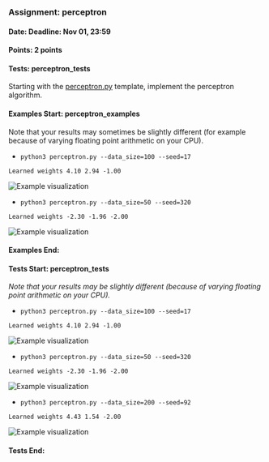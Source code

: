 ### Assignment: perceptron
#### Date: Deadline: Nov 01, 23:59
#### Points: 2 points
#### Tests: perceptron_tests

Starting with the [perceptron.py](https://github.com/ufal/npfl129/tree/master/labs/03/perceptron.py)
template, implement the perceptron algorithm.

#### Examples Start: perceptron_examples
Note that your results may sometimes be slightly different (for example because of varying floating point arithmetic on your CPU).
- `python3 perceptron.py --data_size=100 --seed=17`
```
Learned weights 4.10 2.94 -1.00
```
![Example visualization](//ufal.mff.cuni.cz/~straka/courses/npfl129/2021/tasks/figures/perceptron_1.svgz)
- `python3 perceptron.py --data_size=50 --seed=320`
```
Learned weights -2.30 -1.96 -2.00
```
![Example visualization](//ufal.mff.cuni.cz/~straka/courses/npfl129/2021/tasks/figures/perceptron_2.svgz)
#### Examples End:
#### Tests Start: perceptron_tests
_Note that your results may be slightly different (because of varying floating point arithmetic on your CPU)._
- `python3 perceptron.py --data_size=100 --seed=17`
```
Learned weights 4.10 2.94 -1.00
```
![Example visualization](//ufal.mff.cuni.cz/~straka/courses/npfl129/2122/tasks/figures/perceptron_1.svgz)
- `python3 perceptron.py --data_size=50 --seed=320`
```
Learned weights -2.30 -1.96 -2.00
```
![Example visualization](//ufal.mff.cuni.cz/~straka/courses/npfl129/2122/tasks/figures/perceptron_2.svgz)
- `python3 perceptron.py --data_size=200 --seed=92`
```
Learned weights 4.43 1.54 -2.00
```
![Example visualization](//ufal.mff.cuni.cz/~straka/courses/npfl129/2122/tasks/figures/perceptron_3.svgz)
#### Tests End:
